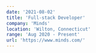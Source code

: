 ```yaml
---
date: '2021-08-02'
title: 'Full-stack Developer'
company: 'Minds'
location: 'Wilton, Connecticut'
range: 'Aug 2020 - Present'
url: 'https://www.minds.com/'
---
```

